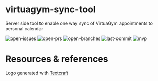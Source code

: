 # virtuagym-sync-tool
Server side tool to enable one way sync of VirtuaGym appointments to personal calendar

![open-issues](https://badgen.net/github/open-issues/nick-van-h/virtuagym-sync-tool) ![open-prs](https://badgen.net/github/open-prs/nick-van-h/virtuagym-sync-tool) ![open-branches](https://badgen.net/github/open-branches/nick-van-h/virtuagym-sync-tool) ![last-commit](https://badgen.net/github/last-commit/nick-van-h/virtuagym-sync-tool) ![mvp](https://badgen.net/github/milestones/nick-van-h/virtuagym-sync-tool/milestone/1)


# Resources & references

Logo generated with [Textcraft](https://textcraft.net/)

